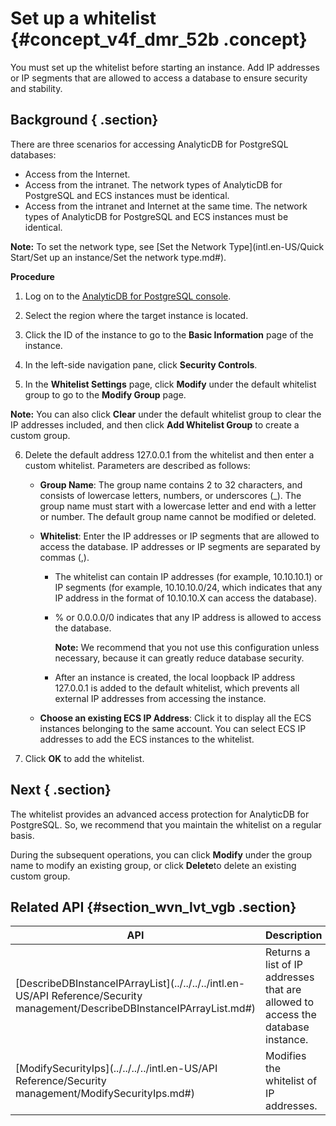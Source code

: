 # Set up a whitelist {#concept_v4f_dmr_52b .concept}

You must set up the whitelist before starting an instance. Add IP addresses or IP segments that are allowed to access a database to ensure security and stability.

## Background { .section}

There are three scenarios for accessing AnalyticDB for PostgreSQL databases:

-   Access from the Internet.
-   Access from the intranet. The network types of AnalyticDB for PostgreSQL and ECS instances must be identical.
-   Access from the intranet and Internet at the same time. The network types of AnalyticDB for PostgreSQL and ECS instances must be identical.

**Note:** To set the network type, see [Set the Network Type](intl.en-US/Quick Start/Set up an instance/Set the network type.md#).

**Procedure** 

1.  Log on to the [AnalyticDB for PostgreSQL console](https://gpdb.console.aliyun.com/).
2.  Select the region where the target instance is located.

3.  Click the ID of the instance to go to the **Basic Information** page of the instance.

4.  In the left-side navigation pane, click **Security Controls**.

5.  In the **Whitelist Settings** page, click **Modify** under the default whitelist group to go to the **Modify Group** page.

**Note:** You can also click **Clear** under the default whitelist group to clear the IP addresses included, and then click **Add Whitelist Group** to create a custom group.

6.  Delete the default address 127.0.0.1 from the whitelist and then enter a custom whitelist. Parameters are described as follows:

    -   **Group Name**: The group name contains 2 to 32 characters, and consists of lowercase letters, numbers, or underscores \(\_\). The group name must start with a lowercase letter and end with a letter or number. The default group name cannot be modified or deleted.

    -   **Whitelist**: Enter the IP addresses or IP segments that are allowed to access the database. IP addresses or IP segments are separated by commas \(,\).

        -   The whitelist can contain IP addresses \(for example, 10.10.10.1\) or IP segments \(for example, 10.10.10.0/24, which indicates that any IP address in the format of 10.10.10.X can access the database\).

        -   % or 0.0.0.0/0 indicates that any IP address is allowed to access the database.

            **Note:** We recommend that you not use this configuration unless necessary, because it can greatly reduce database security.

        -   After an instance is created, the local loopback IP address 127.0.0.1 is added to the default whitelist, which prevents all external IP addresses from accessing the instance.

    -   **Choose an existing ECS IP Address**: Click it to display all the ECS instances belonging to the same account. You can select ECS IP addresses to add the ECS instances to the whitelist.

7.  Click **OK** to add the whitelist.


## Next { .section}

The whitelist provides an advanced access protection for AnalyticDB for PostgreSQL. So, we recommend that you maintain the whitelist on a regular basis.

During the subsequent operations, you can click **Modify** under the group name to modify an existing group, or click **Delete**to delete an existing custom group.

## Related API {#section_wvn_lvt_vgb .section}

|API|Description|
|---|-----------|
|[DescribeDBInstanceIPArrayList](../../../../intl.en-US/API Reference/Security management/DescribeDBInstanceIPArrayList.md#)|Returns a list of IP addresses that are allowed to access the database instance.|
|[ModifySecurityIps](../../../../intl.en-US/API Reference/Security management/ModifySecurityIps.md#)|Modifies the whitelist of IP addresses.|

